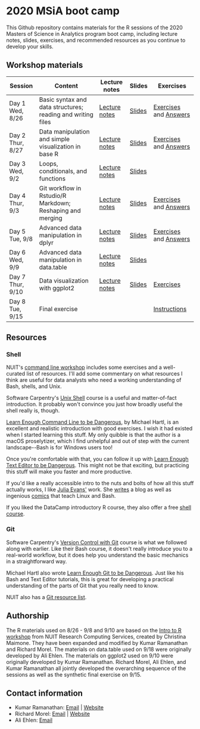 # 2020 MSiA boot camp

This Github repository contains materials for the R sessions of the 2020 Masters of Science in Analytics program boot camp, including lecture notes, slides, exercises, and recommended resources as you continue to develop your skills. 

## Workshop materials

|Session|Content|Lecture notes|Slides|Exercises|
|-------|-------|-------------|------|---------|
|Day 1<br />Wed, 8/26|Basic syntax and data structures; reading and writing files|[Lecture notes](https://msia.github.io/bootcamp-2020/lecturenotes/day1_syntax-fileIO_lecturenotes)|[Slides](https://msia.github.io/bootcamp-2020/lectureslides/day1_syntax-fileIO_slides.html)|[Exercises](https://github.com/MSIA/bootcamp-2020/blob/master/exercises/day1_syntax-fileIO_exercises.R) and [Answers](https://github.com/MSIA/bootcamp-2020/blob/master/exercises/day1_syntax-fileIO_exercises_with_answers.R)|
|Day 2<br />Thur, 8/27|Data manipulation and simple visualization in base R|[Lecture notes](https://msia.github.io/bootcamp-2020/lecturenotes/day2_dataintro_lecturenotes)|[Slides](https://msia.github.io/bootcamp-2020/lectureslides/day2_dataintro_slides.html)|[Exercises](https://github.com/MSIA/bootcamp-2020/blob/master/exercises/day2_dataintro_exercises.R) and [Answers](https://github.com/MSIA/bootcamp-2020/blob/master/exercises/day2_dataintro_exercises_with_answers.R)|
|Day 3<br />Wed, 9/2|Loops, conditionals, and functions|[Lecture notes](https://msia.github.io/bootcamp-2020/lecturenotes/day3_loops-conditionals-functions_lecturenotes)|[Slides](https://msia.github.io/bootcamp-2020/lectureslides/day3_loops-conditionals-functions_slides.html)||
|Day 4<br />Thur, 9/3|Git workflow in Rstudio/R Markdown; Reshaping and merging|[Lecture notes](https://msia.github.io/bootcamp-2020/lecturenotes/day4_Rmd-datamanip1_lecturenotes)|[Slides](https://msia.github.io/bootcamp-2020/lectureslides/day4_Rmd-datamanip1_slides.html)|[Exercises](https://github.com/MSIA/bootcamp-2020/blob/master/exercises/day4_Rmd-datamanip1_exercises.Rmd) and [Answers](https://github.com/MSIA/bootcamp-2020/blob/master/exercises/day4_Rmd-datamanip1_exercises_with_answers.Rmd)|
|Day 5<br />Tue, 9/8|Advanced data manipulation in dplyr|[Lecture notes](https://msia.github.io/bootcamp-2020/lecturenotes/day5_dplyr_lecturenotes)|[Slides](https://msia.github.io/bootcamp-2020/lectureslides/day5_dplyr_slides.html)|[Exercises](https://github.com/MSIA/bootcamp-2020/blob/master/exercises/day5_dplyr_exercises.Rmd) and [Answers](https://github.com/MSIA/bootcamp-2020/blob/master/exercises/day5_dplyr_exercises_with_answers.Rmd)|
|Day 6<br />Wed, 9/9|Advanced data manipulation in data.table|[Lecture notes](https://msia.github.io/bootcamp-2020/lecturenotes/day6_datatable_lecturenotes)|[Slides](https://msia.github.io/bootcamp-2020/lectureslides/day6_datatable_slides.html)||
|Day 7<br />Thur, 9/10|Data visualization with ggplot2|[Lecture notes](https://msia.github.io/bootcamp-2020/lecturenotes/day7_ggplot_lecturenotes)|[Slides](https://msia.github.io/bootcamp-2020/lectureslides/day7_ggplot_slides.html)|[Exercises](https://github.com/MSIA/bootcamp-2020/blob/master/exercises/day7_ggplot_exercises.md)|
|Day 8<br /> Tue, 9/15|Final exercise|||[Instructions](https://github.com/MSIA/bootcamp-2020/blob/master/exercises/day8_final-exercise-instructions.md)|

## Resources

### Shell

NUIT's [command line workshop](https://github.com/nuitrcs/commandlineworkshop) includes some exercises and a well-curated list of resources. I'll add some commentary on what resources I think are useful for data analysts who need a working understanding of Bash, shells, and Unix.

Software Carpentry's [Unix Shell](http://swcarpentry.github.io/shell-novice/) course is a useful and matter-of-fact introduction. It probably won't convince you just how broadly useful the shell really is, though.

[Learn Enough Command Line to be Dangerous](https://www.learnenough.com/command-line-tutorial), by Michael Hartl, is an excellent and realistic introduction with good exercises. I wish it had existed when I started learning this stuff. My only quibble is that the author is a macOS proselytizer, which I find unhelpful and out of step with the current landscape--Bash is for Windows users too!

Once you're comfortable with that, you can follow it up with [Learn Enough Text Editor to be Dangerous](https://www.learnenough.com/text-editor-tutorial). This might not be that exciting, but practicing this stuff will make you faster and more productive.

If you'd like a really accessible intro to the nuts and bolts of how all this stuff actually works, I like [Julia Evans'](https://twitter.com/b0rk) work. She [writes](https://jvns.ca/) a blog as well as ingenious [comics](https://twitter.com/i/moments/1026078161115729920) that teach Linux and Bash.

If you liked the DataCamp introductory R course, they also offer a free [shell course](https://www.datacamp.com/courses/introduction-to-shell-for-data-science).

### Git

Software Carpentry's [Version Control with Git](http://swcarpentry.github.io/git-novice/) course is what we followed along with earlier. Like their Bash course, it doesn't really introduce you to a real-world workflow, but it does help you understand the basic mechanics in a straightforward way.

Michael Hartl also wrote [Learn Enough Git to be Dangerous](https://www.learnenough.com/git-tutorial). Just like his Bash and Text Editor tutorials, this is great for developing a practical understanding of the parts of Git that you really need to know.

NUIT also has a [Git resource list](https://github.com/nuitrcs/gitworkshop).


## Authorship

The R materials used on 8/26 - 9/8 and 9/10 are based on the [Intro to R workshop](https://github.com/nuitrcs/r_intro_june2018) from NUIT Research Computing Services, created by Christina Maimone. They have been expanded and modified by Kumar Ramanathan and Richard Morel. The materials on data.table used on 9/18 were originally developed by Ali Ehlen. The materials on ggplot2 used on 9/10 were originally developed by Kumar Ramanathan. Richard Morel, Ali Ehlen, and Kumar Ramanathan all jointly developed the overarching sequence of the sessions as well as the synthetic final exercise on 9/15. 

## Contact information

- Kumar Ramanathan: [Email](mailto:kumar.ramanathan@u.northwestern.edu) | [Website](http://www.kumar.fyi)
- Richard Morel: [Email](mailto:richard.morel@u.northwestern.edu) | [Website](http://ramorel.github.io)
- Ali Ehlen: [Email](mailto:AnnalieseEhlen2020@u.northwestern.edu)
